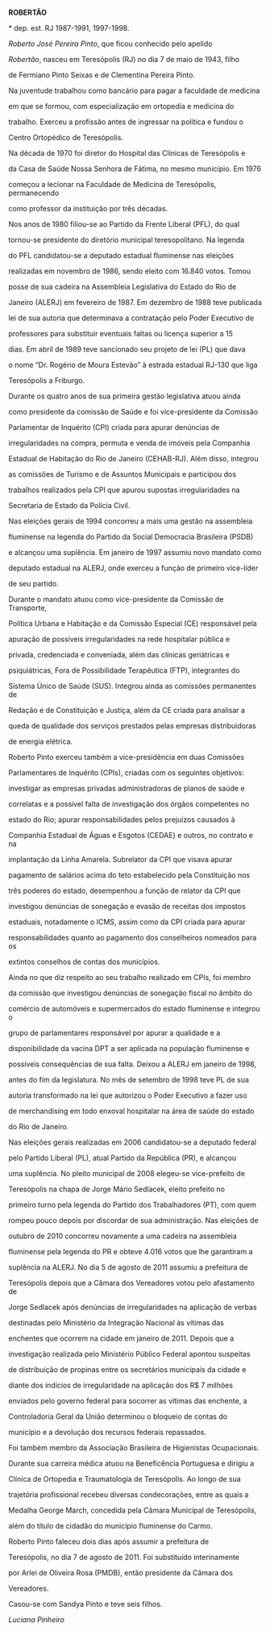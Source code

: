 **ROBERTÃO**



\* dep. est. RJ 1987-1991, 1997-1998.



*Roberto José Pereira Pinto*, que ficou conhecido pelo apelido

*Robertão*, nasceu em Teresópolis (RJ) no dia 7 de maio de 1943, filho

de Fermiano Pinto Seixas e de Clementina Pereira Pinto.



Na juventude trabalhou como bancário para pagar a faculdade de medicina

em que se formou, com especialização em ortopedia e medicina do

trabalho. Exerceu a profissão antes de ingressar na política e fundou o

Centro Ortopédico de Teresópolis.



Na década de 1970 foi diretor do Hospital das Clínicas de Teresópolis e

da Casa de Saúde Nossa Senhora de Fátima, no mesmo município. Em 1976

começou a lecionar na Faculdade de Medicina de Teresópolis, permanecendo

como professor da instituição por três décadas.



Nos anos de 1980 filiou-se ao Partido da Frente Liberal (PFL), do qual

tornou-se presidente do diretório municipal teresopolitano. Na legenda

do PFL candidatou-se a deputado estadual fluminense nas eleições

realizadas em novembro de 1986, sendo eleito com 16.840 votos. Tomou

posse de sua cadeira na Assembleia Legislativa do Estado do Rio de

Janeiro (ALERJ) em fevereiro de 1987. Em dezembro de 1988 teve publicada

lei de sua autoria que determinava a contratação pelo Poder Executivo de

professores para substituir eventuais faltas ou licença superior a 15

dias. Em abril de 1989 teve sancionado seu projeto de lei (PL) que dava

o nome “Dr. Rogério de Moura Estevão” à estrada estadual RJ-130 que liga

Teresópolis a Friburgo.



Durante os quatro anos de sua primeira gestão legislativa atuou ainda

como presidente da comissão de Saúde e foi vice-presidente da Comissão

Parlamentar de Inquérito (CPI) criada para apurar denúncias de

irregularidades na compra, permuta e venda de imóveis pela Companhia

Estadual de Habitação do Rio de Janeiro (CEHAB-RJ). Além disso, integrou

as comissões de Turismo e de Assuntos Municipais e participou dos

trabalhos realizados pela CPI que apurou supostas irregularidades na

Secretaria de Estado da Polícia Civil.



Nas eleições gerais de 1994 concorreu a mais uma gestão na assembleia

fluminense na legenda do Partido da Social Democracia Brasileira (PSDB)

e alcançou uma suplência. Em janeiro de 1997 assumiu novo mandato como

deputado estadual na ALERJ, onde exerceu a função de primeiro vice-líder

de seu partido.



Durante o mandato atuou como vice-presidente da Comissão de Transporte,

Política Urbana e Habitação e da Comissão Especial (CE) responsável pela

apuração de possíveis irregularidades na rede hospitalar pública e

privada, credenciada e conveniada, além das clínicas geriátricas e

psiquiátricas, Fora de Possibilidade Terapêutica (FTP), integrantes do

Sistema Único de Saúde (SUS). Integrou ainda as comissões permanentes de

Redação e de Constituição e Justiça, além da CE criada para analisar a

queda de qualidade dos serviços prestados pelas empresas distribuidoras

de energia elétrica.



Roberto Pinto exerceu também a vice-presidência em duas Comissões

Parlamentares de Inquérito (CPIs), criadas com os seguintes objetivos:

investigar as empresas privadas administradoras de planos de saúde e

correlatas e a possível falta de investigação dos órgãos competentes no

estado do Rio; apurar responsabilidades pelos prejuízos causados à

Companhia Estadual de Águas e Esgotos (CEDAE) e outros, no contrato e na

implantação da Linha Amarela. Subrelator da CPI que visava apurar

pagamento de salários acima do teto estabelecido pela Constituição nos

três poderes do estado, desempenhou a função de relator da CPI que

investigou denúncias de sonegação e evasão de receitas dos impostos

estaduais, notadamente o ICMS, assim como da CPI criada para apurar

responsabilidades quanto ao pagamento dos conselheiros nomeados para os

extintos conselhos de contas dos municípios.



Ainda no que diz respeito ao seu trabalho realizado em CPIs, foi membro

da comissão que investigou denúncias de sonegação fiscal no âmbito do

comércio de automóveis e supermercados do estado fluminense e integrou o

grupo de parlamentares responsável por apurar a qualidade e a

disponibilidade da vacina DPT a ser aplicada na população fluminense e

possíveis consequências de sua falta. Deixou a ALERJ em janeiro de 1998,

antes do fim da legislatura. No mês de setembro de 1998 teve PL de sua

autoria transformado na lei que autorizou o Poder Executivo a fazer uso

de merchandising em todo enxoval hospitalar na área de saúde do estado

do Rio de Janeiro.



Nas eleições gerais realizadas em 2006 candidatou-se a deputado federal

pelo Partido Liberal (PL), atual Partido da República (PR), e alcançou

uma suplência. No pleito municipal de 2008 elegeu-se vice-prefeito de

Teresópolis na chapa de Jorge Mário Sedlacek, eleito prefeito no

primeiro turno pela legenda do Partido dos Trabalhadores (PT), com quem

rompeu pouco depois por discordar de sua administração. Nas eleições de

outubro de 2010 concorreu novamente a uma cadeira na assembleia

fluminense pela legenda do PR e obteve 4.016 votos que lhe garantiram a

suplência na ALERJ. No dia 5 de agosto de 2011 assumiu a prefeitura de

Teresópolis depois que a Câmara dos Vereadores votou pelo afastamento de

Jorge Sedlacek após denúncias de irregularidades na aplicação de verbas

destinadas pelo Ministério da Integração Nacional às vítimas das

enchentes que ocorrem na cidade em janeiro de 2011. Depois que a

investigação realizada pelo Ministério Público Federal apontou suspeitas

de distribuição de propinas entre os secretários municipais da cidade e

diante dos indícios de irregularidade na aplicação dos R\$ 7 milhões

enviados pelo governo federal para socorrer as vítimas das enchente, a

Controladoria Geral da União determinou o bloqueio de contas do

município e a devolução dos recursos federais repassados.



Foi também membro da Associação Brasileira de Higienistas Ocupacionais.

Durante sua carreira médica atuou na Beneficência Portuguesa e dirigiu a

Clínica de Ortopedia e Traumatologia de Teresópolis. Ao longo de sua

trajetória profissional recebeu diversas condecorações, entre as quais a

Medalha George March, concedida pela Câmara Municipal de Teresópolis,

além do título de cidadão do município fluminense do Carmo.



Roberto Pinto faleceu dois dias após assumir a prefeitura de

Teresópolis, no dia 7 de agosto de 2011. Foi substituído interinamente

por Arlei de Oliveira Rosa (PMDB), então presidente da Câmara dos

Vereadores.



Casou-se com Sandya Pinto e teve seis filhos.



*Luciana Pinheiro*



